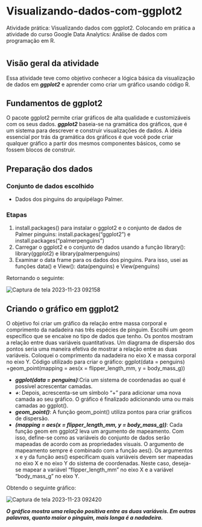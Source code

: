 # Visualizando-dados-com-ggplot2

Atividade prática: Visualizando dados com ggplot2.
Colocando em prática a atividade do curso Google Data Analytics: Análise de dados com programação em R.
#
## Visão geral da atividade
Essa atividade teve como objetivo conhecer a lógica básica da visualização de dados em ***ggplot2*** e aprender como criar um gráfico usando código R.

## Fundamentos de ggplot2
O pacote ggplot2 permite criar gráficos de alta qualidade e customizáveis com os seus dados. ***ggplot2*** baseia-se na gramática dos gráficos, que é um sistema para descrever e construir visualizações de dados. A ideia essencial por trás da gramática dos gráficos é que você pode criar qualquer gráfico a partir dos mesmos componentes básicos, como se fossem blocos de construir.

## Preparação dos dados
### Conjunto de dados escolhido
- Dados dos pinguins do arquipélago Palmer.

### Etapas
1. install.packages() para instalar o ggplot2 e o conjunto de dados de Palmer pinguins: install.packages(“ggplot2”) e install.packages(“palmerpenguins”)
2. Carregar o ggplot2 e o conjunto de dados usando a função library(): library(ggplot2) e library(palmerpenguins)
3. Examinar o data frame para os dados dos pinguins. Para isso, usei as funções data() e View(): data(penguins) e View(penguins)

Retornando o seguinte:

   ![Captura de tela 2023-11-23 092158](https://github.com/myllenammartins/Visualizando-dados-com-ggplot2/assets/99662544/fb1238c5-f9c2-4fa2-9192-6fe782ccc83d)

## Criando o gráfico em ggplot2
O objetivo foi criar um gráfico da relação entre massa corporal e comprimento da nadadeira nas três espécies de pinguim. Escolhi um geom específico que se encaixe no tipo de dados que tenho.
Os pontos mostram a relação entre duas variáveis quantitativas. Um diagrama de dispersão dos pontos seria uma maneira efetiva de mostrar a relação entre as duas variáveis. Coloquei o comprimento da nadadeira no eixo X e massa corporal no eixo Y.
Código utilizado para criar o gráfico: ggplot(data = penguins) +geom_point(mapping = aes(x = flipper_length_mm, y = body_mass_g))
- ***ggplot(data = penguins)***:Cria um sistema de coordenadas ao qual é possível acrescentar camadas.
- ***+***: Depois, acrescenta-se um símbolo “+” para adicionar uma nova camada ao seu gráfico. O gráfico é finalizado adicionando uma ou mais camadas ao ggplot().
- ***geom_point()***: A função geom_point() utiliza pontos para criar gráficos de dispersão.
- ***(mapping = aes(x = flipper_length_mm, y = body_mass_g))***: Cada função geom em ggplot2 leva um argumento de mapeamento. Com isso, define-se como as variáveis do conjunto de dados serão mapeadas de acordo com as propriedades visuais. O argumento de mapeamento sempre é combinado com a função aes(). Os argumentos x e y da função aes() especificam quais variáveis devem ser mapeadas no eixo X e no eixo Y do sistema de coordenadas. Neste caso, deseja-se mapear a variável “flipper_length_mm” no eixo X e a variável “body_mass_g” no eixo Y.

Obtendo o seguinte gráfico:

![Captura de tela 2023-11-23 092420](https://github.com/myllenammartins/Visualizando-dados-com-ggplot2/assets/99662544/51183aca-856e-4650-abd8-b395b47335cd)

***O gráfico mostra uma relação positiva entre as duas variáveis. Em outras palavras, quanto maior o pinguim, mais longa é a nadadeira.***
